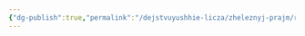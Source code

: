 ```yaml
---
{"dg-publish":true,"permalink":"/dejstvuyushhie-licza/zheleznyj-prajm/rej-manodar-ili-arni-manodar/","dgPassFrontmatter":true}
---
```


